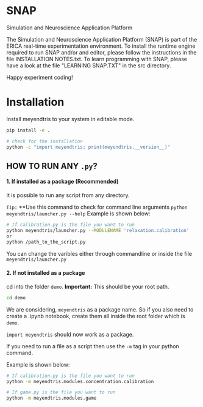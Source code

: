 SNAP
====

Simulation and Neuroscience Application Platform

The Simulation and Neuroscience Application Platform (SNAP) is part of the ERICA real-time experimentation environment.
To install the runtime engine required to run SNAP and/or and editor, please follow the instructions in the file INSTALLATION NOTES.txt.
To learn programming with SNAP, please have a look at the file "LEARNING SNAP.TXT" in the src directory.

Happy experiment coding!


Installation
====
Install meyendtris to your system in editable mode. 
```bash
pip install -e .

# check for the installation
python -c "import meyendtris; print(meyendtris.__version__)"
```


## HOW TO RUN ANY `.py`?
#### 1. If installed as a package (Recommended)
It is possible to run any script from any directory.

`Tip:` **Use this command to check for command line arguments `python meyendtris/launcher.py --help`
Example is shown below:
```bash
# If calibration.py is the file you want to run
python meyendtris/launcher.py --MODULENAME 'relaxation.calibration'
or
python /path_to_the_script.py
```
You can change the varibles either through commandline or inside the file `meyendtris/launcher.py`


#### 2. If not installed as a package
cd into the folder `demo`.
**Important:** This should be your root path.

```bash
cd demo
```
We are considering, `meyendtris` as a package name. So if you also need to create a .ipynb notebook, create them all inside the root folder which is `demo`.

`import meyendtris` should now work as a package.

If you need to run a file as a script then use the `-m` tag in your python command.

Example is shown below:
```bash
# If calibration.py is the file you want to run
python -m meyendtris.modules.concentration.calibration

# If game.py is the file you want to run
python -m meyendtris.modules.game
```